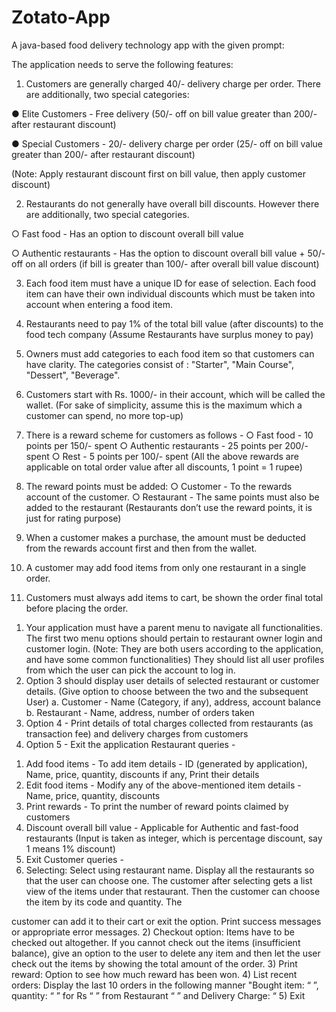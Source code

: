 # Zotato-App

A java-based food delivery technology app with the given prompt:

The application needs to serve the following features:
1) Customers are generally charged 40/- delivery charge per order. There are additionally,
two special categories:

● Elite Customers - Free delivery (50/- off on bill value greater than 200/- after
restaurant discount)

● Special Customers - 20/- delivery charge per order (25/- off on bill value greater
than 200/- after restaurant discount)

(Note: Apply restaurant discount first on bill value, then apply customer discount)

2) Restaurants do not generally have overall bill discounts. However there are additionally,
two special categories.

○ Fast food - Has an option to discount overall bill value

○ Authentic restaurants - Has the option to discount overall bill value + 50/- off on
all orders (if bill is greater than 100/- after overall bill value discount)

3) Each food item must have a unique ID for ease of selection. Each food item can have
their own individual discounts which must be taken into account when entering a food
item.

4) Restaurants need to pay 1% of the total bill value (after discounts) to the food tech
company (Assume Restaurants have surplus money to pay)

5) Owners must add categories to each food item so that customers can have clarity. The
categories consist of : "Starter", "Main Course", "Dessert", "Beverage".
6) Customers start with Rs. 1000/- in their account, which will be called the wallet. (For
sake of simplicity, assume this is the maximum which a customer can spend, no more
top-up)
7) There is a reward scheme for customers as follows -
○ Fast food - 10 points per 150/- spent
○ Authentic restaurants - 25 points per 200/- spent
○ Rest - 5 points per 100/- spent
(All the above rewards are applicable on total order value after all discounts, 1
point = 1 rupee)

8) The reward points must be added:
○ Customer - To the rewards account of the customer.
○ Restaurant - The same points must also be added to the restaurant
(Restaurants don’t use the reward points, it is just for rating purpose)

9) When a customer makes a purchase, the amount must be deducted from the rewards
account first and then from the wallet.

10) A customer may add food items from only one restaurant in a single order.

11) Customers must always add items to cart, be shown the order final total before placing
the order.


1. Your application must have a parent menu to navigate all functionalities. The first two
menu options should pertain to restaurant owner login and customer login. (Note: They
are both users according to the application, and have some common functionalities)
They should list all user profiles from which the user can pick the account to log in.
2. Option 3 should display user details of selected restaurant or customer details. (Give
option to choose between the two and the subsequent User)
a. Customer - Name (Category, if any), address, account balance
b. Restaurant - Name, address, number of orders taken
3. Option 4 - Print details of total charges collected from restaurants (as transaction fee)
and delivery charges from customers
4. Option 5 - Exit the application
Restaurant queries -
1) Add food items - To add item details - ID (generated by application), Name, price,
quantity, discounts if any, Print their details
2) Edit food items - Modify any of the above-mentioned item details - Name, price,
quantity, discounts
3) Print rewards - To print the number of reward points claimed by customers
4) Discount overall bill value - Applicable for Authentic and fast-food restaurants (Input is
taken as integer, which is percentage discount, say 1 means 1% discount)
5) Exit
Customer queries -
1) Selecting: Select using restaurant name. Display all the restaurants so that the user can
choose one. The customer after selecting gets a list view of the items under that
restaurant. Then the customer can choose the item by its code and quantity. The

customer can add it to their cart or exit the option. Print success messages or
appropriate error messages.
2) Checkout option: Items have to be checked out altogether. If you cannot check out the
items (insufficient balance), give an option to the user to delete any item and then let the
user check out the items by showing the total amount of the order.
3) Print reward: Option to see how much reward has been won.
4) List recent orders: Display the last 10 orders in the following manner
"Bought item: “ <item name> ”, quantity: “ <item quantity> ” for Rs “ <item price> ” from
Restaurant “ <Restaurant Name> ” and Delivery Charge: “ <amount>
5) Exit

